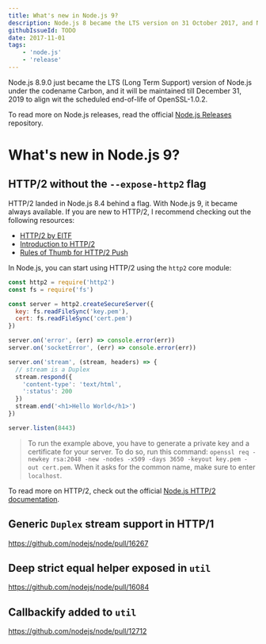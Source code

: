```yaml
---
title: What's new in Node.js 9?
description: Node.js 8 became the LTS version on 31 October 2017, and Node.js 9 became the current Node.js version
githubIssueId: TODO
date: 2017-11-01
tags:
    - 'node.js'
    - 'release'
---
```


Node.js 8.9.0 just became the LTS (Long Term Support) version of Node.js under the codename  Carbon, and it will be maintained till December 31, 2019 to align wit the scheduled end-of-life of OpenSSL-1.0.2.

To read more on Node.js releases, read the official [Node.js Releases](https://github.com/nodejs/Release) repository.

# What's new in Node.js 9?

## HTTP/2 without the `--expose-http2` flag

HTTP/2 landed in Node.js 8.4 behind a flag. With Node.js 9, it became always available. If you are
new to  HTTP/2, I recommend checking out the following resources:

* [HTTP/2 by EITF](https://http2.github.io/)
* [Introduction to HTTP/2](https://developers.google.com/web/fundamentals/performance/http2/)
* [Rules of Thumb for HTTP/2 Push](https://docs.google.com/document/d/1K0NykTXBbbbTlv60t5MyJvXjqKGsCVNYHyLEXIxYMv0/edit)

In Node.js, you can start using HTTP/2 using the `http2` core module:

```javascript
const http2 = require('http2')
const fs = require('fs')

const server = http2.createSecureServer({
  key: fs.readFileSync('key.pem'),
  cert: fs.readFileSync('cert.pem')
})

server.on('error', (err) => console.error(err))
server.on('socketError', (err) => console.error(err))

server.on('stream', (stream, headers) => {
  // stream is a Duplex
  stream.respond({
    'content-type': 'text/html',
    ':status': 200
  })
  stream.end('<h1>Hello World</h1>')
})

server.listen(8443)
```

> To run the example above, you have to generate a private key and a certificate for your server. To do so, run this command: `openssl req -newkey rsa:2048 -new -nodes -x509 -days 3650 -keyout key.pem -out cert.pem`. When it asks for the common name, make sure to enter `localhost`.

To read more on HTTP/2, check out the official [Node.js HTTP/2 documentation](https://nodejs.org/api/http2.html).

## Generic `Duplex` stream support in HTTP/1

https://github.com/nodejs/node/pull/16267

## Deep strict equal helper exposed in `util`

https://github.com/nodejs/node/pull/16084

## Callbackify added to `util`

https://github.com/nodejs/node/pull/12712
